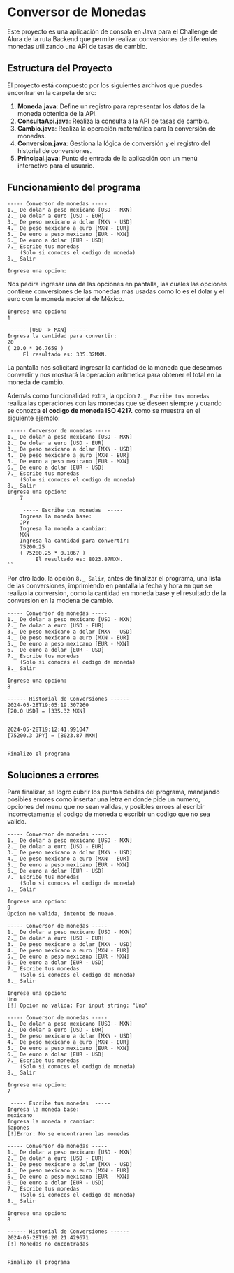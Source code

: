 # Conversor de Monedas

Este proyecto es una aplicación de consola en Java  para el Challenge de Alura de la ruta Backend que permite realizar conversiones de diferentes monedas utilizando una API de tasas de cambio.

## Estructura del Proyecto

El proyecto está compuesto por los siguientes archivos que puedes encontrar en la carpeta de src:

1. **Moneda.java**: Define un registro para representar los datos de la moneda obtenida de la API.
2. **ConsultaApi.java**: Realiza la consulta a la API de tasas de cambio.
3. **Cambio.java**: Realiza la operación matemática para la conversión de monedas.
4. **Conversion.java**: Gestiona la lógica de conversión y el registro del historial de conversiones.
5. **Principal.java**: Punto de entrada de la aplicación con un menú interactivo para el usuario.


## Funcionamiento del programa

    
    ----- Conversor de monedas -----
    1._ De dolar a peso mexicano [USD - MXN]
    2._ De dolar a euro [USD - EUR]
    3._ De peso mexicano a dolar [MXN - USD]
    4._ De peso mexicano a euro [MXN - EUR]
    5._ De euro a peso mexicano [EUR - MXN]
    6._ De euro a dolar [EUR - USD] 
    7._ Escribe tus monedas
    	(Solo si conoces el codigo de moneda)
    8._ Salir
	
    Ingrese una opcion:

Nos pedira ingresar una de las opciones en pantalla, las cuales las opciones contiene conversiones de las monedas más usadas como lo es el dolar y el euro con la moneda nacional de México.

    Ingrese una opcion:
    1
    
     ----- [USD -> MXN]  -----
    Ingresa la cantidad para convertir:
    20
    ( 20.0 * 16.7659 )
    	 El resultado es: 335.32MXN.
    


La pantalla nos solicitará ingresar la cantidad  de la moneda que deseamos convertir y nos mostrará la operación aritmetica para obtener el total en la moneda de cambio.

Además como funcionalidad extra, la opcion `7._ Escribe tus monedas` realiza las operaciones con las monedas que se deseen siempre y cuando se conozca **el codigo de moneda ISO 4217.** como se muestra en el siguiente ejemplo:

     ----- Conversor de monedas -----
    1._ De dolar a peso mexicano [USD - MXN]
    2._ De dolar a euro [USD - EUR]
    3._ De peso mexicano a dolar [MXN - USD]
    4._ De peso mexicano a euro [MXN - EUR]
    5._ De euro a peso mexicano [EUR - MXN]
    6._ De euro a dolar [EUR - USD] 
    7._ Escribe tus monedas
    	(Solo si conoces el codigo de moneda)
    8._ Salir
    Ingrese una opcion:
        7
    
         ----- Escribe tus monedas  -----
        Ingresa la moneda base:
        JPY
        Ingresa la moneda a cambiar:
        MXN
        Ingresa la cantidad para convertir:
        75200.25
        ( 75200.25 * 0.1067 )
        	 El resultado es: 8023.87MXN.
    ``

Por otro lado, la opción `8._ Salir`, antes de finalizar el programa, una lista de las conversiones, imprimiendo en pantalla la fecha y hora en que se realizo la conversion, como la cantidad en moneda base y el resultado de la conversion en la modena de cambio.

    ----- Conversor de monedas -----
    1._ De dolar a peso mexicano [USD - MXN]
    2._ De dolar a euro [USD - EUR]
    3._ De peso mexicano a dolar [MXN - USD]
    4._ De peso mexicano a euro [MXN - EUR]
    5._ De euro a peso mexicano [EUR - MXN]
    6._ De euro a dolar [EUR - USD] 
    7._ Escribe tus monedas
    	(Solo si conoces el codigo de moneda)
    8._ Salir
    
    Ingrese una opcion:
    8
    
    ------ Historial de Conversiones ------
    2024-05-28T19:05:19.307260
    [20.0 USD] = [335.32 MXN]
    
    
    2024-05-28T19:12:41.991047
    [75200.3 JPY] = [8023.87 MXN]
    
    
    Finalizo el programa

## Soluciones a errores
Para finalizar, se logro cubrir los puntos debiles del programa, manejando posibles errores como insertar una letra en donde pide un numero, opciones del menu que no sean validas, y posibles erroes al escribir incorrectamente el codigo de moneda o escribir un codigo que no sea valido.

    ----- Conversor de monedas -----
    1._ De dolar a peso mexicano [USD - MXN]
    2._ De dolar a euro [USD - EUR]
    3._ De peso mexicano a dolar [MXN - USD]
    4._ De peso mexicano a euro [MXN - EUR]
    5._ De euro a peso mexicano [EUR - MXN]
    6._ De euro a dolar [EUR - USD] 
    7._ Escribe tus monedas
    	(Solo si conoces el codigo de moneda)
    8._ Salir
    
    Ingrese una opcion:
    9
    Opcion no valida, intente de nuevo.
    
    ----- Conversor de monedas -----
    1._ De dolar a peso mexicano [USD - MXN]
    2._ De dolar a euro [USD - EUR]
    3._ De peso mexicano a dolar [MXN - USD]
    4._ De peso mexicano a euro [MXN - EUR]
    5._ De euro a peso mexicano [EUR - MXN]
    6._ De euro a dolar [EUR - USD] 
    7._ Escribe tus monedas
    	(Solo si conoces el codigo de moneda)
    8._ Salir
    
    Ingrese una opcion:
    Uno
    [!] Opcion no valida: For input string: "Uno"
    
    ----- Conversor de monedas -----
    1._ De dolar a peso mexicano [USD - MXN]
    2._ De dolar a euro [USD - EUR]
    3._ De peso mexicano a dolar [MXN - USD]
    4._ De peso mexicano a euro [MXN - EUR]
    5._ De euro a peso mexicano [EUR - MXN]
    6._ De euro a dolar [EUR - USD] 
    7._ Escribe tus monedas
    	(Solo si conoces el codigo de moneda)
    8._ Salir
    
    Ingrese una opcion:
    7
    
     ----- Escribe tus monedas  -----
    Ingresa la moneda base:
    mexicano
    Ingresa la moneda a cambiar:
    japones
    [!]Error: No se encontraron las monedas
    
    ----- Conversor de monedas -----
    1._ De dolar a peso mexicano [USD - MXN]
    2._ De dolar a euro [USD - EUR]
    3._ De peso mexicano a dolar [MXN - USD]
    4._ De peso mexicano a euro [MXN - EUR]
    5._ De euro a peso mexicano [EUR - MXN]
    6._ De euro a dolar [EUR - USD] 
    7._ Escribe tus monedas
    	(Solo si conoces el codigo de moneda)
    8._ Salir
    
    Ingrese una opcion:
    8
    
    ------ Historial de Conversiones ------
    2024-05-28T19:20:21.429671
    [!] Monedas no encontradas
    
    
    Finalizo el programa

